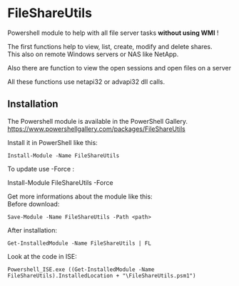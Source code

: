 
# FileShareUtils
Powershell module to help with all file server tasks **without using WMI** ! 

The first functions help to view, list, create, modify and delete shares.  
This also on remote Windows servers or NAS like NetApp.

Also there are function to view the open sessions and open files on a server

All these functions use netapi32 or advapi32 dll calls.

## Installation

The Powershell module is available in the PowerShell Gallery.  
https://www.powershellgallery.com/packages/FileShareUtils

Install it in PowerShell like this:

```
Install-Module -Name FileShareUtils
```

To update use -Force :

Install-Module FileShareUtils -Force



Get more informations about the module like this:  
Before download:
```
Save-Module -Name FileShareUtils -Path <path>
```

After installation:
```
Get-InstalledModule -Name FileShareUtils | FL
```
Look at the code in ISE:
```
Powershell_ISE.exe ((Get-InstalledModule -Name FileShareUtils).InstalledLocation + "\FileShareUtils.psm1")
```







